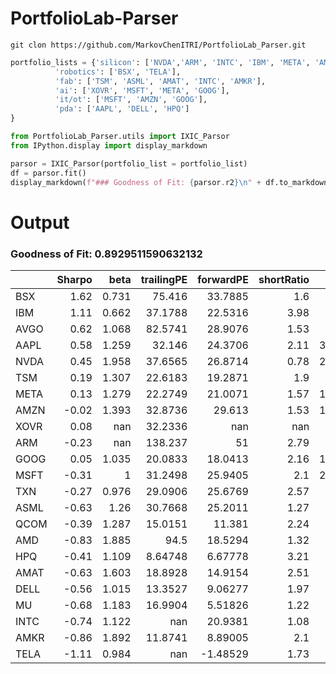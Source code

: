 # PortfolioLab-Parser
```
git clon https://github.com/MarkovChenITRI/PortfolioLab_Parser.git
```
```python
portfolio_lists = {'silicon': ['NVDA','ARM', 'INTC', 'IBM', 'META', 'AMD', 'TXN', 'QCOM', 'AVGO', 'MU'],
          'robotics': ['BSX', 'TELA'],
          'fab': ['TSM', 'ASML', 'AMAT', 'INTC', 'AMKR'],
          'ai': ['XOVR', 'MSFT', 'META', 'GOOG'],
          'it/ot': ['MSFT', 'AMZN', 'GOOG'],
          'pda': ['AAPL', 'DELL', 'HPQ']
}
```
```python
from PortfolioLab_Parser.utils import IXIC_Parsor
from IPython.display import display_markdown

parsor = IXIC_Parsor(portfolio_list = portfolio_list)
df = parsor.fit()
display_markdown(f"### Goodness of Fit: {parsor.r2}\n" + df.to_markdown(), raw=True)
```
# Output
### Goodness of Fit: 0.8929511590632132
|      |   Sharpo |    beta |   trailingPE |   forwardPE |   shortRatio |     marketCap |   profitMargins |   priceToBook |   currentPrice |   targetHighPrice |   targetLowPrice |   recommendationMean |   RiskProfit |
|:-----|---------:|--------:|-------------:|------------:|-------------:|--------------:|----------------:|--------------:|---------------:|------------------:|-----------------:|---------------------:|-------------:|
| BSX  |     1.62 |   0.731 |     75.416   |    33.7885  |         1.6  |  139431919616 |         0.11071 |      6.38513  |          94.27 |            135    |           84     |              1.5     |   1.16459    |
| IBM  |     1.11 |   0.662 |     37.1788  |    22.5316  |         3.98 |  221671735296 |         0.09598 |      8.10923  |         239.06 |            320    |          160     |              2.42857 |   0.953912   |
| AVGO |     0.62 |   1.068 |     82.5741  |    28.9076  |         1.53 |  838639812608 |         0.18473 |      3.01177  |         178.36 |            300    |          198     |              1.425   |   0.345418   |
| AAPL |     0.58 |   1.259 |     32.146   |    24.3706  |         2.11 | 3042275753984 |         0.24295 |     45.6332   |         202.52 |            300    |          165     |              2       |   0.335153   |
| NVDA |     0.45 |   1.958 |     37.6565  |    26.8714  |         0.78 | 2701323927552 |         0.55848 |     34.1592   |         110.71 |            220    |          115     |              1.37097 |   0.287394   |
| TSM  |     0.19 |   1.307 |     22.6183  |    19.2871  |         1.9  |  808271872000 |         0.40537 |      0.94236  |         155.84 |            273    |          165.663 |              1.33333 |   0.096508   |
| META |     0.13 |   1.279 |     22.2749  |    21.0071  |         1.57 | 1346589556736 |         0.37909 |      7.37399  |         531.48 |            935    |          505     |              1.48485 |   0.0659754  |
| AMZN |    -0.02 |   1.393 |     32.8736  |    29.613   |         1.53 | 1932730302464 |         0.09287 |      6.74618  |         182.12 |            306    |          200     |              1.38028 |   0.0433995  |
| XOVR |     0.08 | nan     |     32.2336  |   nan       |       nan    |               |       nan       |    nan        |         nan    |            nan    |          nan     |            nan       |   0.0251728  |
| ARM  |    -0.23 | nan     |    138.237   |    51       |         2.79 |  110733238272 |         0.21819 |     17.2512   |         105.06 |            225    |           73     |              2.15385 |  -0.00667292 |
| GOOG |     0.05 |   1.035 |     20.0833  |    18.0413  |         2.16 | 1952253083648 |         0.28604 |      6.06528  |         161.47 |            237    |          173     |              1.56716 |  -0.0992121  |
| MSFT |    -0.31 |   1     |     31.2498  |    25.9405  |         2.1  | 2882971631616 |         0.35428 |      9.52569  |         387.81 |            650    |          415     |              1.44068 |  -0.215794   |
| TXN  |    -0.27 |   0.976 |     29.0906  |    25.6769  |         2.57 |  137379422208 |         0.30682 |      8.13733  |         150.98 |            284    |          130     |              2.4     |  -0.230799   |
| ASML |    -0.63 |   1.26  |     30.7668  |    25.2011  |         1.27 |  264572485632 |         0.2679  |     14.3222   |         672.87 |           1199.59 |          750.92  |              1.76923 |  -0.334165   |
| QCOM |    -0.39 |   1.287 |     15.0151  |    11.381   |         2.24 |  153944145920 |         0.25936 |      5.72398  |         139.19 |            250    |          140     |              2.19444 |  -0.423039   |
| AMD  |    -0.83 |   1.885 |     94.5     |    18.5294  |         1.32 |  153527533568 |         0.06364 |      2.66257  |          94.5  |            225    |           90     |              1.93878 |  -0.436566   |
| HPQ  |    -0.41 |   1.109 |      8.64748 |     6.67778 |         3.21 |   22662580224 |         0.05045 |    -21.1806   |          24.04 |             40    |           25     |              2.75    |  -0.469113   |
| AMAT |    -0.63 |   1.603 |     18.8928  |    14.9154  |         2.51 |  117422096384 |         0.22953 |      6.30447  |         144.53 |            250    |          164     |              1.78947 |  -0.49195    |
| DELL |    -0.56 |   1.015 |     13.3527  |     9.06277 |         1.97 |   59449077760 |         0.04805 |    -40.0141   |          85.19 |            170    |           89     |              1.54167 |  -0.571787   |
| MU   |    -0.68 |   1.183 |     16.9904  |     5.51826 |         1.22 |   79369822208 |         0.14916 |      1.63264  |          71.02 |            200    |           60     |              1.5     |  -0.575168   |
| INTC |    -0.74 |   1.122 |    nan       |    20.9381  |         1.08 |   88563580928 |        -0.35321 |      0.885894 |          20.31 |             31    |           17.7   |              3       |  -0.591502   |
| AMKR |    -0.86 |   1.892 |     11.8741  |     8.89005 |         2.1  |    4195010816 |         0.05604 |      1.00945  |          16.98 |             36    |           16     |              2       |  -0.7232     |
| TELA |    -1.11 |   0.984 |    nan       |    -1.48529 |         1.73 |      39946612 |        -0.54605 |      1.39889  |           1.01 |              7    |            2     |              1.6     |  -0.956145   |
